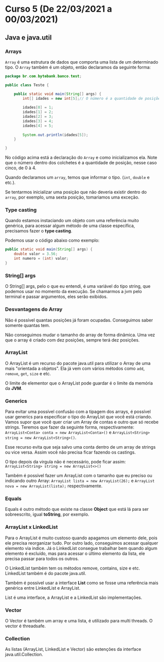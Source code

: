 # Curso 5 (De 22/03/2021 a 00/03/2021)

## Java e java.util

### Arrays

``Array`` é uma estrutura de dados que comporta uma lista de um determinado tipo. O ``Array`` também é um objeto, então declaramos da seguinte forma: 

```java
package br.com.bytebank.banco.test;

public class Teste {

	public static void main(String[] args) {
		int[] idades = new int[5];// O número é a quantidade de posições
		
		idades[0] = 1;
		idades[1] = 2;
		idades[2] = 3;
		idades[3] = 4;
		idades[4] = 5;
		
		System.out.println(idades[5]);
	}

}
```

No código acima está a declaração do ``Array`` e como inicializamos ela. Note que o número dentro dos colchetes é a quantidade de posição, nesse caso cinco, de 0 à 4. 

Quando declaramos um ``array``, temos que informar o tipo. (``int``, ``double`` e etc.).

Se tentarmos inicializar uma posição que não deveria existir dentro do ``array``, por exemplo, uma sexta posição, tomariamos uma exceção. 

### Type casting 

Quando estamos instaciando um objeto com uma referência muito genérica, para acessar algum método de uma classe específica, precisamos fazer o **type casting**.

Podemos usar o código abaixo como exemplo:

```java
public static void main(String[] args) {
	double valor = 3.56;
	int numero = (int) valor;
}
```

### String[] args

O String[] args, pelo o que eu entendi, é uma variável do tipo string, que podemos usar no momento da execução. Se chamarmos a jvm pelo terminal e passar argumentos, eles serão exibidos. 

### Desvantagens do Array

Não é possível quantas posições já foram ocupadas. Conseguimos saber somente quantas tem.

Não conseguimos mudar o tamanho do array de forma dinâmica. Uma vez que o array é criado com dez posições, sempre terá dez posições. 

### ArrayList

O ArrayList é um recurso do pacote java.util para utilizar o Array de uma mais "orientada a objetos". Ela já vem com vários métodos como ``add``, ``remove``, ``get``, ``size`` e etc.

O limite de elementor que o ArrayList pode guardar é o limite da memória da **JVM**.

### Generics

Para evitar uma possível confusão com a tipagem dos arrays, é possível usar generics para especificar o tipo do ArrayList que você está criando. Vamos supor que você quer criar um Array de contas e outro que só recebe strings. Teremos que fazer da seguinte forma, respectivamente: ``ArrayList<Conta> conta = new ArrayList<Conta>()`` e ``ArrayList<String> string = new ArrayList<String>()``.

Esse recurso evita que seja salvo uma conta dentro de um array de strings ou vice versa. Assim você não precisa ficar fazendo os castings. 

O tipo depois da virgula não é necessário, pode ficar assim: ``ArrayList<String> string = new ArrayList<>()``

Também é possível fazer um ArrayList com o tamanho que eu preciso ou indicando outro Array: ``ArrayList lista = new ArrayList(26);`` e ``ArrayList nova = new ArrayList(lista);`` respectivamente. 

### Equals

Equals é outro método que existe na classe **Object** que está lá para ser sobreescrito, igual **toString**, por exemplo.

### ArrayList x LinkedList

Para o ArrayList é muito custoso quando apagamos um elemento dele, pois ele precisa reorganizar tudo. Por outro lado, conseguimos acessar qualquer elemento via indice. Já o LinkedList consegue trabalhar bem quando algum elemento é excluído, mas para acessar o último elemento da lista, ele precisa passar para todos os outros. 

O LinkedList também tem os métodos remove, contains, size e etc. LinkedList também é do pacote java.util.

Também é possível usar a interface **List** como se fosse uma referência mais genérica entre LinkedList e ArrayList.

List é uma interface, a ArrayList e a LinkedList são implementações.

### Vector

O Vector é também um array e uma lista, é utilizado para multi threads. O vector é threadsafe. 

### Collection

As listas (ArrayList, LinkedList e Vector) são estenções da interface java.util.Collection. 